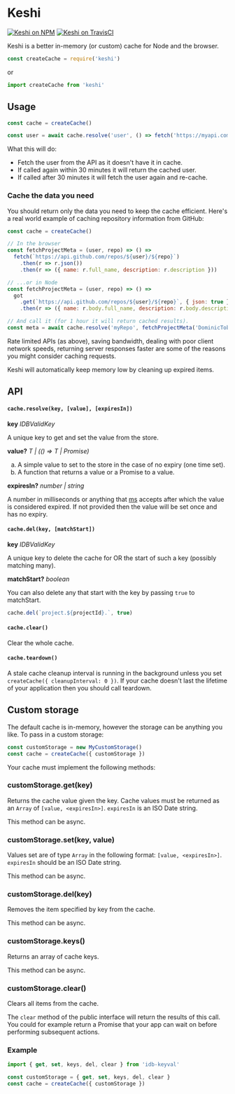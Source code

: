 # Keshi

[![Keshi on NPM](https://img.shields.io/npm/v/keshi.svg)](https://www.npmjs.com/package/keshi)
[![Keshi on TravisCI](https://travis-ci.org/DominicTobias/keshi.svg?branch=master)](https://travis-ci.org/DominicTobias/keshi)

Keshi is a better in-memory (or custom) cache for Node and the browser.

```js
const createCache = require('keshi')
```

or

```js
import createCache from 'keshi'
```

<h2>Usage</h2>

```js
const cache = createCache()

const user = await cache.resolve('user', () => fetch('https://myapi.com/user').then(r => r.json()), '30 mins')
```

What this will do:

- Fetch the user from the API as it doesn't have it in cache.
- If called again within 30 minutes it will return the cached user.
- If called after 30 minutes it will fetch the user again and re-cache.

<h3>Cache the data you need</h3>

You should return only the data you need to keep the cache efficient. Here's a real world example of caching repository information from GitHub:

```js
const cache = createCache()

// In the browser
const fetchProjectMeta = (user, repo) => () =>
  fetch(`https://api.github.com/repos/${user}/${repo}`)
    .then(r => r.json())
    .then(r => ({ name: r.full_name, description: r.description }))

// ...or in Node
const fetchProjectMeta = (user, repo) => () =>
  got
    .get(`https://api.github.com/repos/${user}/${repo}`, { json: true })
    .then(r => ({ name: r.body.full_name, description: r.body.description }))

// And call it (for 1 hour it will return cached results).
const meta = await cache.resolve('myRepo', fetchProjectMeta('DominicTobias', 'keshi'), '1 hour')
```

Rate limited APIs (as above), saving bandwidth, dealing with poor client network speeds, returning server responses faster are some of the reasons you might consider caching requests.

Keshi will automatically keep memory low by cleaning up expired items.

<h2>API</h2>

#### `cache.resolve(key, [value], [expiresIn])`

**key** _IDBValidKey_

A unique key to get and set the value from the store.

**value?** _T | (() => T | Promise<T>)_

<ol type="a">
  <li>A simple value to set to the store in the case of no expiry (one time set).</li>
  <li>A function that returns a value or a Promise to a value.</li>
</ol>

**expiresIn?** _number | string_

A number in milliseconds or anything that [ms](https://www.npmjs.com/package/ms) accepts after which the value is considered expired. If not provided then the value will be set once and has no expiry.

#### `cache.del(key, [matchStart])`

**key** _IDBValidKey_

A unique key to delete the cache for OR the start of such a key (possibly matching many).

**matchStart?** _boolean_

You can also delete any that start with the key by passing `true` to matchStart.

```js
cache.del(`project.${projectId}.`, true)
```

#### `cache.clear()`

Clear the whole cache.

#### `cache.teardown()`

A stale cache cleanup interval is running in the background unless you set `createCache({ cleanupInterval: 0 })`. If your cache doesn't last the lifetime of your application then you should call teardown.

<h2>Custom storage</h2>

The default cache is in-memory, however the storage can be anything you like. To pass in a custom storage:

```js
const customStorage = new MyCustomStorage()
const cache = createCache({ customStorage })
```

Your cache must implement the following methods:

<h3>customStorage.get(key)</h3>

Returns the cache value given the key. Cache values must be returned as an `Array` of `[value, <expiresIn>]`. `expiresIn` is an ISO Date string.

This method can be async.

<h3>customStorage.set(key, value)</h3>

Values set are of type `Array` in the following format: `[value, <expiresIn>]`. `expiresIn` should be an ISO Date string.

This method can be async.

<h3>customStorage.del(key)</h3>

Removes the item specified by key from the cache.

This method can be async.

<h3>customStorage.keys()</h3>

Returns an array of cache keys.

This method can be async.

<h3>customStorage.clear()</h3>

Clears all items from the cache.

The `clear` method of the public interface will return the results of this call. You could for example return a Promise that your app can wait on before performing subsequent actions.

<h3>Example</h3>

```js
import { get, set, keys, del, clear } from 'idb-keyval'

const customStorage = { get, set, keys, del, clear }
const cache = createCache({ customStorage })
```
